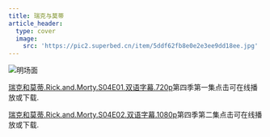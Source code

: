 ```yaml
---
title: 瑞克与莫蒂
article_header:
  type: cover
  image:
    src: 'https://pic2.superbed.cn/item/5ddf62fb8e0e2e3ee9dd18ee.jpg'
---
```


![明场面](https://pic3.superbed.cn/item/5ddf5f028e0e2e3ee9dc9eec.gif)



<!--more-->

[瑞克和莫蒂.Rick.and.Morty.S04E01.双语字幕.720p](https://jxjjxy-my.sharepoint.com/:v:/g/personal/cloud_site_t_odmail_cn/EUar2T-2QDxIgNm6OCxyyWkBsF_gzX91eXl6b0O61nr6ug?e=5p45N5)第四季第一集点击可在线播放或下载.

[瑞克和莫蒂.Rick.and.Morty.S04E02.双语字幕.1080p](https://jxjjxy-my.sharepoint.com/:v:/g/personal/cloud_site_t_odmail_cn/EUar2T-2QDxIgNm6OCxyyWkBsF_gzX91eXl6b0O61nr6ug?e=5p45N5)第四季第二集点击可在线播放或下载.




